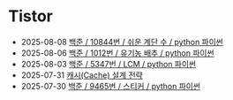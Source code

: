 # Tistor<!-- RECENT POST START -->
- 2025-08-08 [백준 / 10844번 / 쉬운 계단 수 / python 파이썬](https://seulow-down.tistory.com/407)
- 2025-08-06 [백준 / 1012번 / 유기농 배추 / python 파이썬](https://seulow-down.tistory.com/406)
- 2025-08-03 [백준 / 5347번 / LCM / python 파이썬](https://seulow-down.tistory.com/405)
- 2025-07-31 [캐시(Cache) 설계 전략](https://seulow-down.tistory.com/404)
- 2025-07-30 [백준 / 9465번 / 스티커 / python 파이썬](https://seulow-down.tistory.com/403)
<!-- RECENT POST END -->